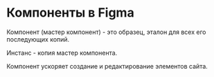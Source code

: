 # Компоненты в Figma
Компонент (мастер компонент) - это образец, эталон для всех его последующих копий.

Инстанс - копия мастер компонента.

Компонент ускоряет создание и редактирование элементов сайта. 